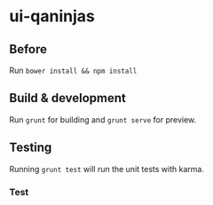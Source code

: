 # ui-qaninjas

## Before ##

Run `bower install && npm install`

## Build & development ##

Run `grunt` for building and `grunt serve` for preview.

## Testing ##

Running `grunt test` will run the unit tests with karma.

### Test ###
